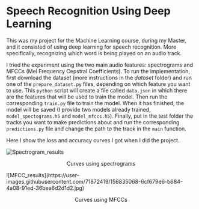 # Speech Recognition Using Deep Learning
This was my project for the Machine Learning course, during my Master, and it consisted of using deep learning for speech recognition. More specifically, recognizing which word is being played on an audio track.

I tried the experiment using the two main audio features: spectrograms and MFCCs (Mel Frequency Cepstral Coefficients). To run the implementation, first download the dataset (more instructions in the _dataset_ folder) and run one of the ``prepare_dataset.py`` files, depending on which feature you want to use. This ``python`` script will create a file called ``data.json`` in which there are the features that will be used to train the model. Then run the corresponding ``train.py`` file to train the model. When it has finished, the model will be saved (I provide two models already trained, ``model_spectograms.h5`` and ``model_mfccs.h5``). Finally, put in the test folder the tracks you want to make predictions about and run the corresponding ``predictions.py`` file and change the path to the track in the ``main`` function.

Here I show the loss and accuracy curves I got when I did the project.

![Spectrogram_results](https://user-images.githubusercontent.com/71872419/156835006-6f6df845-3709-42d3-aa5c-99839120599c.jpg)
<p align="center">
Curves using spectrograms
</p>
![MFCC_results](https://user-images.githubusercontent.com/71872419/156835068-6cf679e6-b684-4a08-91ed-36bea6d2d1d2.jpg)
<p align="center">
Curves using MFCCs
</p>
